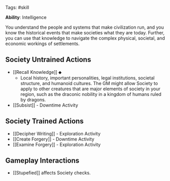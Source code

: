 Tags: #skill

**Ability**: Intelligence

You understand the people and systems that make civilization run, and you know the historical events that make societies what they are today. Further, you can use that knowledge to navigate the complex physical, societal, and economic workings of settlements.

## Society Untrained Actions

- [[Recall Knowledge]] ⬥
	- Local history, important personalities, legal institutions, societal structure, and humanoid cultures. The GM might allow Society to apply to other creatures that are major elements of society in your region, such as the draconic nobility in a kingdom of humans ruled by dragons.
- [[Subsist]] - Downtime Activity

## Society Trained Actions

- [[Decipher Writing]] - Exploration Activity
- [[Create Forgery]] - Downtime Activity
- [[Examine Forgery]] - Exploration Activity

## Gameplay Interactions

- [[Stupefied]] affects Society checks.